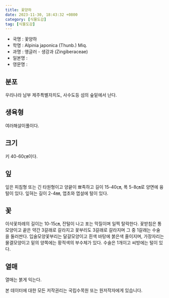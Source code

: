 ```yaml
---
title: 꽃양하
date: 2023-11-30, 18:43:32 +0800
category: [식물도감]
tag: [식물도감]
---
```




- 국명 : 꽃양하
- 학명 : Alpinia japonica (Thunb.) Miq.
- 과명 : 앵글러 - 생강과 (Zingiberaceae)
- 일본명 : 
- 영문명 : 


## 분포
우리나라 남부 제주특별자치도, 사수도등 섬의 숲밑에서 난다.
## 생육형
여러해살이풀이다.
## 크기
키 40-60㎝이다.
## 잎
잎은 피침형 또는 긴 타원형이고 양끝이 뾰족하고 길이 15-40㎝, 폭 5-8㎝로 양면에 융털이 있다. 잎혀는 길이 2-4㎜, 엽초와 엽설에 털이 있다.
## 꽃
이삭꽃차례의 길이는 10-15㎝, 잔털이 나고 포는 막질이며 일찍 탈락한다. 꽃받침은 통모양이고 끝은 약간 3갈래로 갈라지고 꽃부리도 3갈래로 갈라지며 그 중 1갈래는 수술을 둘러싼다. 입술모양꽃부리는 달걀모양이고 흰색 바탕에 붉은색 줄이지며, 가장자리는 물결모양이고 밑의 양쪽에는 황적색의 부수체가 있다. 수술은 1개이고 씨방에는 털이 있다.
## 열매
열매는 붉게 익는다.






본 데이터에 대한 모든 저작권리는 국립수목원 또는 원저작자에게 있습니다.
